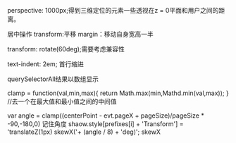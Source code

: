 perspective: 1000px;得到三维定位的元素一些透视在z = 0平面和用户之间的距离。

居中操作
transform:平移
margin：移动自身宽高一半

transform: rotate(60deg);需要考虑兼容性

 text-indent: 2em; 首行缩进

 querySelectorAll结果以数组显示

 clamp = function(val,min,max){
                        return Math.max(min,Mathd.min(val,max));
                    }
//去一个在最大值和最小值之间的中间值

 var angle = clamp((centerPoint - evt.pageX + pageSize)/pageSize * -90,-180,0)
 记住角度
  shaow.style[prefixes[i] + 'Transform'] = 'translateZ(1px) skewX('+ (angle / 8) + 'deg)';
  skewX